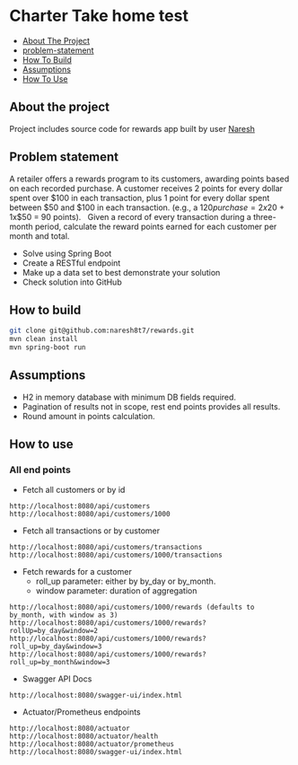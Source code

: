 <h1>
  <br>Charter Take home test
</h1>
  

- [About The Project](#about-the-project)
- [problem-statement](#problem-statement)
- [How To Build](#how-to-build)
- [Assumptions](#assumptions)
- [How To Use](#how-to-use)


## About the project
Project includes source code for rewards app built by user <a href="https://github.com/naresh8t7">Naresh</a>


## Problem statement
A retailer offers a rewards program to its customers, awarding points based on each recorded purchase. 
A customer receives 2 points for every dollar spent over $100 in each transaction, plus 1 point for every
dollar spent between $50 and $100 in each transaction.
(e.g., a $120 purchase = 2x$20 + 1x$50 = 90 points).
 
Given a record of every transaction during a three-month period, calculate the reward points earned for
each customer per month and total.
- Solve using Spring Boot
- Create a RESTful endpoint
- Make up a data set to best demonstrate your solution
- Check solution into GitHub


## How to build
```sh
git clone git@github.com:naresh8t7/rewards.git
mvn clean install
mvn spring-boot run
```

## Assumptions
- H2 in memory database with minimum DB fields required.
- Pagination of results not in scope, rest end points provides all results.
- Round amount in points calculation.


## How to use
### All end points
- Fetch all customers or by id

```
http://localhost:8080/api/customers
http://localhost:8080/api/customers/1000
```

- Fetch all transactions or by customer

```
http://localhost:8080/api/customers/transactions
http://localhost:8080/api/customers/1000/transactions
```

- Fetch rewards for a customer
	- roll_up parameter: either by by_day or by_month.
	- window parameter: duration of aggregation

```
http://localhost:8080/api/customers/1000/rewards (defaults to by_month, with window as 3)
http://localhost:8080/api/customers/1000/rewards?rollUp=by_day&window=2
http://localhost:8080/api/customers/1000/rewards?roll_up=by_day&window=3
http://localhost:8080/api/customers/1000/rewards?roll_up=by_month&window=3
```
- Swagger API Docs

```
http://localhost:8080/swagger-ui/index.html
```

- Actuator/Prometheus endpoints

```
http://localhost:8080/actuator
http://localhost:8080/actuator/health
http://localhost:8080/actuator/prometheus
http://localhost:8080/swagger-ui/index.html
```

